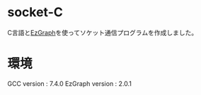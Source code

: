 # socket-C

C言語と[EzGraph](http://www.arch.info.mie-u.ac.jp/~sasaki/hobby/software/EzGraph/html/)を使ってソケット通信プログラムを作成しました。

# 環境
GCC version : 7.4.0
EzGraph version : 2.0.1